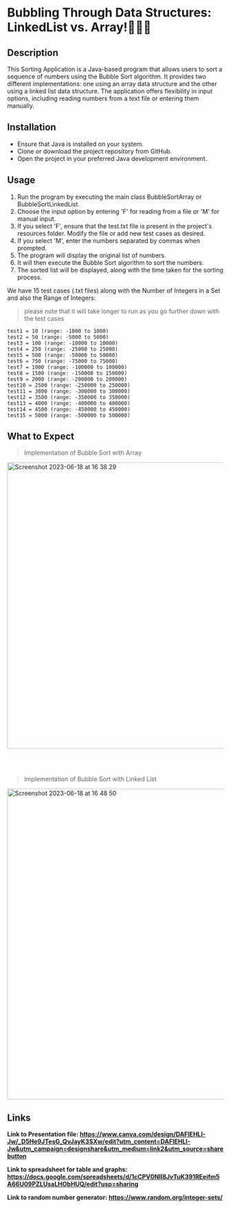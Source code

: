 # Bubbling Through Data Structures: LinkedList vs. Array!🫧🫧🐙

## Description
This Sorting Application is a Java-based program that allows users to sort a sequence of numbers using the Bubble Sort algorithm. It provides two different implementations: one using an array data structure and the other using a linked list data structure. The application offers flexibility in input options, including reading numbers from a text file or entering them manually.

## Installation
* Ensure that Java is installed on your system.
* Clone or download the project repository from GitHub.
* Open the project in your preferred Java development environment.

## Usage
1. Run the program by executing the main class BubbleSortArray or BubbleSortLinkedList.
2. Choose the input option by entering 'F' for reading from a file or 'M' for manual input.
3. If you select 'F', ensure that the test.txt file is present in the project's resources folder. Modify the file or add new test cases as desired.
4. If you select 'M', enter the numbers separated by commas when prompted.
5. The program will display the original list of numbers.
6. It will then execute the Bubble Sort algorithm to sort the numbers.
6. The sorted list will be displayed, along with the time taken for the sorting process.


We have 15 test cases (.txt files) along with the Number of Integers in a Set and also the Range of Integers:

>please note that it will take longer to run as you go further down with the test cases

```
test1 = 10 (range: -1000 to 1000)
test2 = 50 (range: -5000 to 5000)
test3 = 100 (range: -10000 to 10000)
test4 = 250 (range: -25000 to 25000)
test5 = 500 (range: -50000 to 50000)
test6 = 750 (range: -75000 to 75000)
test7 = 1000 (range: -100000 to 100000)
test8 = 1500 (range: -150000 to 150000)
test9 = 2000 (range: -200000 to 200000)
test10 = 2500 (range: -250000 to 250000)
test11 = 3000 (range: -300000 to 300000)
test12 = 3500 (range: -350000 to 350000)
test13 = 4000 (range: -400000 to 400000)
test14 = 4500 (range: -450000 to 450000)
test15 = 5000 (range: -500000 to 500000)
```
## What to Expect
> Implementation of Bubble Sort with Array
<img width="666" alt="Screenshot 2023-06-18 at 16 38 29" src="https://github.com/mmalvino/DS_Sorting_FP/assets/114371813/5934ae35-b3da-4d1b-83c5-b2860194d90f">

<br><br>

> Implementation of Bubble Sort with Linked List
<img width="723" alt="Screenshot 2023-06-18 at 16 48 50" src="https://github.com/mmalvino/DS_Sorting_FP/assets/114371813/b8ccc48d-ae72-4ef8-adfd-a22c218662b0">

## Links

**Link to Presentation file: https://www.canva.com/design/DAFlEHLI-Jw/_D5He9JTesG_QvJayK3SXw/edit?utm_content=DAFlEHLI-Jw&utm_campaign=designshare&utm_medium=link2&utm_source=sharebutton**


**Link to spreadsheet for table and graphs: https://docs.google.com/spreadsheets/d/1cCPV0NII8JvTuK391REeifm5A66U09PZLUsaLHObHUQ/edit?usp=sharing**

**Link to random number generator: https://www.random.org/integer-sets/**

